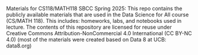 Materials for CS118/MATH118 SBCC Spring 2025: This repo contains the publicly available materials that are used in the Data Science for All course (CS/MATH 118). 
This includes: homeworks, labs, and notebooks used in lecture. 
The contents of this repository are licensed for reuse under Creative Commons Attribution-NonCommercial 4.0 International (CC BY-NC 4.0) 
(most of the materials were created based on Data 8 at UCB: data8.org)
